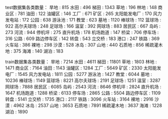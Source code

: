 test数据集各类数量：
旱地 :  815
水田 :  496
梯田 :  1343
草地 :  196
林地 :  148
商业区 :  781
油田 :  122
油罐区 :  146
工厂 :  671
矿区 :  265
太阳能发电厂 :  170
风力发电站 :  172
公园 :  638
游泳池 :  171
教堂 :  623
墓地 :  1120
棒球场 :  112
篮球场 :  922
高尔夫球场 :  248
足球场 :  166
温室 :  392
网球场 :  883
居民区 :  667
岛屿 :  273
河流 :  944
停机坪 :  275
直升机场 :  178
机场跑道 :  147
桥梁 :  706
停车场 :  316
公路 :  609
路边停车区 :  142
转盘 :  543
立交桥 :  183
港口 :  247
铁路 :  369
火车站 :  386
裸地 :  298
沙漠 :  528
冰岛 :  307
山地 :  440
石质地 :  856
稀疏灌木地 :  375
海滩 :  140
湖泊 :  183

train数据集各类数量：
旱地 :  7214
水田 :  4611
梯田 :  11801
草地 :  1803
林地 :  1471
商业区 :  7164
油田 :  1143
油罐区 :  1284
工厂 :  5649
矿区 :  2330
太阳能发电厂 :  1545
风力发电站 :  1811
公园 :  5277
游泳池 :  1427
教堂 :  6044
墓地 :  10236
棒球场 :  1149
篮球场 :  8221
高尔夫球场 :  2191
足球场 :  1251
温室 :  3287
网球场 :  7888
居民区 :  6085
岛屿 :  2543
河流 :  8646
停机坪 :  2824
直升机场 :  1647
机场跑道 :  1288
桥梁 :  6133
停车场 :  2865
公路 :  5504
路边停车区 :  1109
转盘 :  5141
立交桥 :  1735
港口 :  2117
铁路 :  3096
火车站 :  3164
裸地 :  2916
沙漠 :  4962
冰岛 :  2537
山地 :  3653
石质地 :  7891
稀疏灌木地 :  3637
海滩 :  1228
湖泊 :  1890